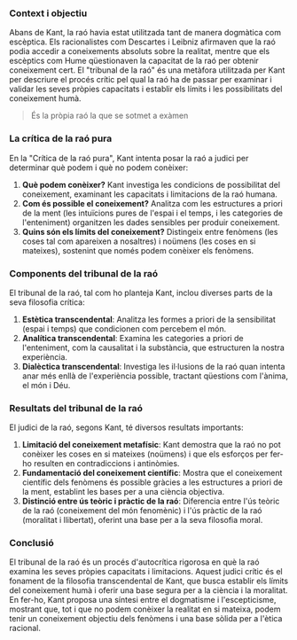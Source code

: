 
### Context i objectiu

Abans de Kant, la raó havia estat utilitzada tant de manera dogmàtica com escèptica. Els racionalistes com Descartes i Leibniz afirmaven que la raó podia accedir a coneixements absoluts sobre la realitat, mentre que els escèptics com Hume qüestionaven la capacitat de la raó per obtenir coneixement cert. El "tribunal de la raó" és una metàfora utilitzada per Kant per descriure el procés crític pel qual la raó ha de passar per examinar i validar les seves pròpies capacitats i  establir els límits i les possibilitats del coneixement humà.

> És la pròpia raó la que se sotmet a exàmen

### La crítica de la raó pura

En la "Crítica de la raó pura", Kant intenta posar la raó a judici per determinar què podem i què no podem conèixer:

1. **Què podem conèixer?** Kant investiga les condicions de possibilitat del coneixement, examinant les capacitats i limitacions de la raó humana.
2. **Com és possible el coneixement?** Analitza com les estructures a priori de la ment (les intuïcions pures de l'espai i el temps, i les categories de l'enteniment) organitzen les dades sensibles per produir coneixement.
3. **Quins són els límits del coneixement?** Distingeix entre fenòmens (les coses tal com apareixen a nosaltres) i noümens (les coses en si mateixes), sostenint que només podem conèixer els fenòmens.

### Components del tribunal de la raó

El tribunal de la raó, tal com ho planteja Kant, inclou diverses parts de la seva filosofia crítica:

1. **Estètica transcendental**: Analitza les formes a priori de la sensibilitat (espai i temps) que condicionen com percebem el món.
2. **Analítica transcendental**: Examina les categories a priori de l'enteniment, com la causalitat i la substància, que estructuren la nostra experiència.
3. **Dialèctica transcendental**: Investiga les il·lusions de la raó quan intenta anar més enllà de l'experiència possible, tractant qüestions com l'ànima, el món i Déu.

### Resultats del tribunal de la raó

El judici de la raó, segons Kant, té diversos resultats importants:

1. **Limitació del coneixement metafísic**: Kant demostra que la raó no pot conèixer les coses en si mateixes (noümens) i que els esforços per fer-ho resulten en contradiccions i antinòmies.
2. **Fundamentació del coneixement científic**: Mostra que el coneixement científic dels fenòmens és possible gràcies a les estructures a priori de la ment, establint les bases per a una ciència objectiva.
3. **Distinció entre ús teòric i pràctic de la raó**: Diferencia entre l'ús teòric de la raó (coneixement del món fenomènic) i l'ús pràctic de la raó (moralitat i llibertat), oferint una base per a la seva filosofia moral.

### Conclusió

El tribunal de la raó és un procés d'autocrítica rigorosa en què la raó examina les seves pròpies capacitats i limitacions. Aquest judici crític és el fonament de la filosofia transcendental de Kant, que busca establir els límits del coneixement humà i oferir una base segura per a la ciència i la moralitat. En fer-ho, Kant proposa una síntesi entre el dogmatisme i l'escepticisme, mostrant que, tot i que no podem conèixer la realitat en si mateixa, podem tenir un coneixement objectiu dels fenòmens i una base sòlida per a l'ètica racional.
